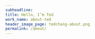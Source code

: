```yaml
---
subheadline: 
title: Hello, I’m Ted
work_name: about-ted
header_image_page: tedchang-about.png
permalink: /about/
---
```

